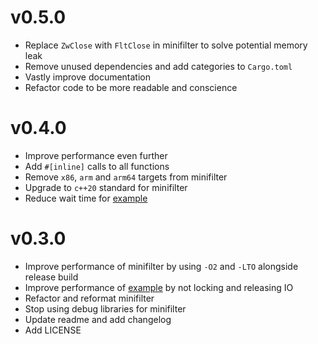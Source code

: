 # v0.5.0

- Replace `ZwClose` with `FltClose` in minifilter to solve potential memory leak
- Remove unused dependencies and add categories to `Cargo.toml`
- Vastly improve documentation
- Refactor code to be more readable and conscience

# v0.4.0

- Improve performance even further
- Add `#[inline]` calls to all functions
- Remove `x86`, `arm` and `arm64` targets from minifilter
- Upgrade to `c++20` standard for minifilter
- Reduce wait time for [example](src/bin/minifilter.rs)

# v0.3.0

- Improve performance of minifilter by using `-O2` and `-LTO` alongside release build
- Improve performance of [example](src/bin/minifilter.rs) by not locking and releasing IO
- Refactor and reformat minifilter
- Stop using debug libraries for minifilter
- Update readme and add changelog
- Add LICENSE